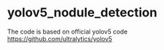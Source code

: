 # yolov5_nodule_detection
The code is based on official yolov5 code https://github.com/ultralytics/yolov5
